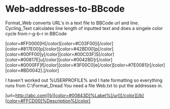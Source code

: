 # Web-addresses-to-BBcode
Format_Web converts URL's in a text file to BBCode url and line.
Cycling_Text calculates line length of inputted text and does a singele color cycle from r-g-b-r in BBCode

[color=#FF0000]H[/color][color=#C03F00]i[/color][color=#817E00]p[/color][color=#42BD00]p[/color][color=#00FF00]y[/color][color=#00C03F]S[/color][color=#00817E]u[/color][color=#0042BD]r[/color][color=#0000FF]f[/color][color=#3F00C0]e[/color][color=#7E0081]r[/color][color=#BD0042].[/color]

I haven't worked out %USERPROFILE% and I hate formatting so everything runs from C:\Format_Dread
You need a file Web.txt to put the addresses in.

[url=http://abc.com][b][color=#00843D]%Label%[/url][/color][/b][color=#FFCD00]%Description%[/color]
